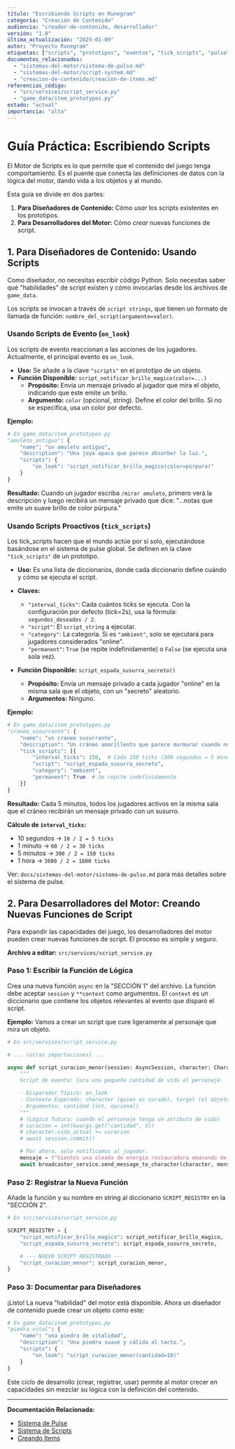 ```yaml
---
título: "Escribiendo Scripts en Runegram"
categoría: "Creación de Contenido"
audiencia: "creador-de-contenido, desarrollador"
versión: "1.0"
última_actualización: "2025-01-09"
autor: "Proyecto Runegram"
etiquetas: ["scripts", "prototipos", "eventos", "tick_scripts", "pulse"]
documentos_relacionados:
  - "sistemas-del-motor/sistema-de-pulso.md"
  - "sistemas-del-motor/script-system.md"
  - "creacion-de-contenido/creacion-de-items.md"
referencias_código:
  - "src/services/script_service.py"
  - "game_data/item_prototypes.py"
estado: "actual"
importancia: "alta"
---
```


# Guía Práctica: Escribiendo Scripts

El Motor de Scripts es lo que permite que el contenido del juego tenga comportamiento. Es el puente que conecta las definiciones de datos con la lógica del motor, dando vida a los objetos y al mundo.

Esta guía se divide en dos partes:
1.  **Para Diseñadores de Contenido:** Cómo *usar* los scripts existentes en los prototipos.
2.  **Para Desarrolladores del Motor:** Cómo *crear* nuevas funciones de script.

## 1. Para Diseñadores de Contenido: Usando Scripts

Como diseñador, no necesitas escribir código Python. Solo necesitas saber qué "habilidades" de script existen y cómo invocarlas desde los archivos de `game_data`.

Los scripts se invocan a través de `script strings`, que tienen un formato de llamada de función: `nombre_del_script(argumento=valor)`.

### Usando Scripts de Evento (`on_look`)

Los scripts de evento reaccionan a las acciones de los jugadores. Actualmente, el principal evento es `on_look`.

*   **Uso:** Se añade a la clave `"scripts"` en el prototipo de un objeto.
*   **Función Disponible:** `script_notificar_brillo_magico(color=...)`
    *   **Propósito:** Envía un mensaje privado al jugador que mira el objeto, indicando que este emite un brillo.
    *   **Argumento:** `color` (opcional, string). Define el color del brillo. Si no se especifica, usa un color por defecto.

**Ejemplo:**
```python
# En game_data/item_prototypes.py
"amuleto_antiguo": {
    "name": "un amuleto antiguo",
    "description": "Una joya opaca que parece absorber la luz.",
    "scripts": {
        "on_look": "script_notificar_brillo_magico(color=púrpura)"
    }
}
```
**Resultado:** Cuando un jugador escriba `/mirar amuleto`, primero verá la descripción y luego recibirá un mensaje privado que dice: "...notas que emite un suave brillo de color púrpura."

### Usando Scripts Proactivos (`tick_scripts`)

Los tick_scripts hacen que el mundo actúe por sí solo, ejecutándose basándose en el sistema de pulse global. Se definen en la clave `"tick_scripts"` de un prototipo.

*   **Uso:** Es una lista de diccionarios, donde cada diccionario define cuándo y cómo se ejecuta el script.
*   **Claves:**
    *   `"interval_ticks"`: Cada cuántos ticks se ejecuta. Con la configuración por defecto (tick=2s), usa la fórmula: `segundos_deseados / 2`.
    *   `"script"`: El `script_string` a ejecutar.
    *   `"category"`: La categoría. Si es `"ambient"`, solo se ejecutará para jugadores considerados "online".
    *   `"permanent"`: `True` (se repite indefinidamente) o `False` (se ejecuta una sola vez).

*   **Función Disponible:** `script_espada_susurra_secreto()`
    *   **Propósito:** Envía un mensaje privado a cada jugador "online" en la misma sala que el objeto, con un "secreto" aleatorio.
    *   **Argumentos:** Ninguno.

**Ejemplo:**
```python
# En game_data/item_prototypes.py
"craneo_susurrante": {
    "name": "un cráneo susurrante",
    "description": "Un cráneo amarillento que parece murmurar cuando no lo miras directamente.",
    "tick_scripts": [{
        "interval_ticks": 150,  # Cada 150 ticks (300 segundos = 5 minutos)
        "script": "script_espada_susurra_secreto",
        "category": "ambient",
        "permanent": True  # Se repite indefinidamente
    }]
}
```
**Resultado:** Cada 5 minutos, todos los jugadores activos en la misma sala que el cráneo recibirán un mensaje privado con un susurro.

**Cálculo de `interval_ticks`:**
- 10 segundos → `10 / 2 = 5 ticks`
- 1 minuto → `60 / 2 = 30 ticks`
- 5 minutos → `300 / 2 = 150 ticks`
- 1 hora → `3600 / 2 = 1800 ticks`

Ver: `docs/sistemas-del-motor/sistema-de-pulso.md` para más detalles sobre el sistema de pulse.

## 2. Para Desarrolladores del Motor: Creando Nuevas Funciones de Script

Para expandir las capacidades del juego, los desarrolladores del motor pueden crear nuevas funciones de script. El proceso es simple y seguro.

**Archivo a editar:** `src/services/script_service.py`

### Paso 1: Escribir la Función de Lógica

Crea una nueva función `async` en la "SECCIÓN 1" del archivo. La función debe aceptar `session` y `**context` como argumentos. El `context` es un diccionario que contiene los objetos relevantes al evento que disparó el script.

**Ejemplo:** Vamos a crear un script que cure ligeramente al personaje que mira un objeto.

```python
# En src/services/script_service.py

# ... (otras importaciones) ...

async def script_curacion_menor(session: AsyncSession, character: Character, target: Item, **kwargs):
    """
    Script de evento: Cura una pequeña cantidad de vida al personaje.

    - Disparador Típico: on_look
    - Contexto Esperado: character (quien es curado), target (el objeto que cura).
    - Argumentos: cantidad (int, opcional)
    """
    # (Lógica futura: cuando el personaje tenga un atributo de vida)
    # curacion = int(kwargs.get("cantidad", 5))
    # character.vida_actual += curacion
    # await session.commit()

    # Por ahora, solo notificamos al jugador.
    mensaje = f"Sientes una oleada de energía restauradora emanando de {target.get_name()}."
    await broadcaster_service.send_message_to_character(character, mensaje)
```

### Paso 2: Registrar la Nueva Función

Añade la función y su nombre en string al diccionario `SCRIPT_REGISTRY` en la "SECCIÓN 2".

```python
# En src/services/script_service.py

SCRIPT_REGISTRY = {
    "script_notificar_brillo_magico": script_notificar_brillo_magico,
    "script_espada_susurra_secreto": script_espada_susurra_secreto,

    # --- NUEVO SCRIPT REGISTRADO ---
    "script_curacion_menor": script_curacion_menor,
}
```

### Paso 3: Documentar para Diseñadores

¡Listo! La nueva "habilidad" del motor está disponible. Ahora un diseñador de contenido puede crear un objeto como este:

```python
# En game_data/item_prototypes.py
"piedra_vital": {
    "name": "una piedra de vitalidad",
    "description": "Una piedra suave y cálida al tacto.",
    "scripts": {
        "on_look": "script_curacion_menor(cantidad=10)"
    }
}
```

Este ciclo de desarrollo (crear, registrar, usar) permite al motor crecer en capacidades sin mezclar su lógica con la definición del contenido.

---

**Documentación Relacionada:**
- [Sistema de Pulse](../sistemas-del-motor/sistema-de-pulso.md)
- [Sistema de Scripts](../sistemas-del-motor/sistema-de-scripts.md)
- [Creando Items](creacion-de-items.md)
